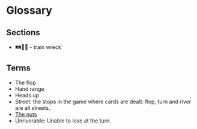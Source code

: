 # Glossary

## Sections

* 🛤🚆💥 - train wreck

## Terms

* The flop
* Hand range
* Heads up
* Street: the stops in the game where cards are dealt: flop, turn and river are all streets.
* [The nuts](https://en.wikipedia.org/wiki/Nut_hand)
* Unriverable: Unable to lose at the turn.